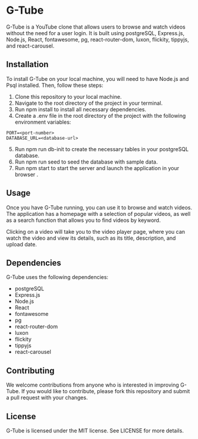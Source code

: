 # G-Tube
G-Tube is a YouTube clone that allows users to browse and watch videos without the need for a user login. It is built using postgreSQL, Express.js, Node.js, React, fontawesome, pg, react-router-dom, luxon, flickity, tippyjs, and react-carousel.
## Installation
To install G-Tube on your local machine, you will need to have Node.js and Psql installed. Then, follow these steps:
1. Clone this repository to your local machine.
2. Navigate to the root directory of the project in your terminal.
3. Run npm install to install all necessary dependencies.
4. Create a .env file in the root directory of the project with the following environment variables:
```
PORT=<port-number>
DATABASE_URL=<database-url>
```
5. Run npm run db-init to create the necessary tables in your postgreSQL database.
6. Run npm run seed to seed the database with sample data.
7. Run npm start to start the server and launch the application in your browser .

## Usage
Once you have G-Tube running, you can use it to browse and watch videos. The application has a homepage with a selection of popular videos, as well as a search function that allows you to find videos by keyword.

Clicking on a video will take you to the video player page, where you can watch the video and view its details, such as its title, description, and upload date.

## Dependencies

G-Tube uses the following dependencies:

- postgreSQL
- Express.js
- Node.js
- React
- fontawesome
- pg
- react-router-dom
- luxon
- flickity
- tippyjs
- react-carousel

## Contributing

We welcome contributions from anyone who is interested in improving G-Tube. If you would like to contribute, please fork this repository and submit a pull request with your changes.

## License

G-Tube is licensed under the MIT license. See LICENSE for more details.



